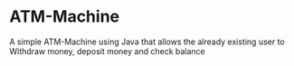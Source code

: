 # ATM-Machine
A simple ATM-Machine using Java that allows the already existing user to Withdraw money, deposit money and check balance
